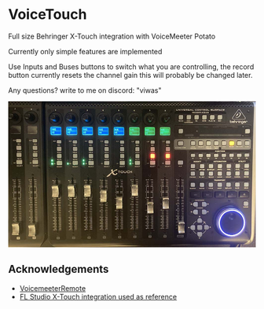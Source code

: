 
# VoiceTouch

Full size Behringer X-Touch integration with VoiceMeeter Potato

Currently only simple features are implemented


Use Inputs and Buses buttons to switch what you are controlling, the record button currently resets the channel gain this will probably be changed later.

Any questions? write to me on discord: "viwas"

![Image](https://raw.githubusercontent.com/niklas-schulz/VoiceTouch/main/Img1.jpg)
## Acknowledgements

 - [VoicemeeterRemote](https://github.com/bobhelander/VoicemeeterRemote)
 - [FL Studio X-Touch integration used as reference](https://github.com/IgneButene/XTouch-FLStudio)

